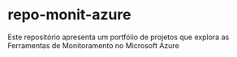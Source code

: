# repo-monit-azure
Este repositório apresenta um portfólio de projetos que explora as Ferramentas de Monitoramento no Microsoft Azure
